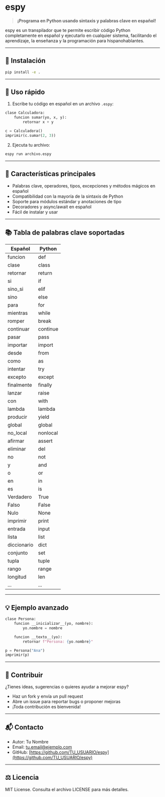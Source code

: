 # espy

> **¡Programa en Python usando sintaxis y palabras clave en español!**

espy es un transpilador que te permite escribir código Python completamente en español y ejecutarlo en cualquier sistema, facilitando el aprendizaje, la enseñanza y la programación para hispanohablantes.

---

## 🚀 Instalación

```sh
pip install -e .
```

---

## 📝 Uso rápido

1. Escribe tu código en español en un archivo `.espy`:

```python
clase Calculadora:
    funcion sumar(yo, x, y):
        retornar x + y

c = Calculadora()
imprimir(c.sumar(2, 3))
```

2. Ejecuta tu archivo:

```sh
espy run archivo.espy
```

---

## 🧩 Características principales

- Palabras clave, operadores, tipos, excepciones y métodos mágicos en español
- Compatibilidad con la mayoría de la sintaxis de Python
- Soporte para módulos estándar y anotaciones de tipo
- Decoradores y async/await en español
- Fácil de instalar y usar

---

## 📚 Tabla de palabras clave soportadas

| Español      | Python      |
|--------------|-------------|
| funcion      | def         |
| clase        | class       |
| retornar     | return      |
| si           | if          |
| sino_si      | elif        |
| sino         | else        |
| para         | for         |
| mientras     | while       |
| romper       | break       |
| continuar    | continue    |
| pasar        | pass        |
| importar     | import      |
| desde        | from        |
| como         | as          |
| intentar     | try         |
| excepto      | except      |
| finalmente   | finally     |
| lanzar       | raise       |
| con          | with        |
| lambda       | lambda      |
| producir     | yield       |
| global       | global      |
| no_local     | nonlocal    |
| afirmar      | assert      |
| eliminar     | del         |
| no           | not         |
| y            | and         |
| o            | or          |
| en           | in          |
| es           | is          |
| Verdadero    | True        |
| Falso        | False       |
| Nulo         | None        |
| imprimir     | print       |
| entrada      | input       |
| lista        | list        |
| diccionario  | dict        |
| conjunto     | set         |
| tupla        | tuple       |
| rango        | range       |
| longitud     | len         |
| ...          | ...         |

---

## 💡 Ejemplo avanzado

```python
clase Persona:
    funcion __inicializar__(yo, nombre):
        yo.nombre = nombre

    funcion __texto__(yo):
        retornar f"Persona: {yo.nombre}"

p = Persona("Ana")
imprimir(p)
```

---

## 🤝 Contribuir

¿Tienes ideas, sugerencias o quieres ayudar a mejorar espy?

- Haz un fork y envía un pull request
- Abre un issue para reportar bugs o proponer mejoras
- ¡Toda contribución es bienvenida!

---

## 📬 Contacto

- Autor: Tu Nombre
- Email: tu.email@ejemplo.com
- GitHub: [https://github.com/TU_USUARIO/espy](https://github.com/TU_USUARIO/espy)

---

## ⚖️ Licencia

MIT License. Consulta el archivo LICENSE para más detalles.